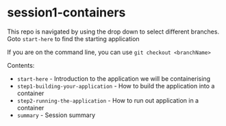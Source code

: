 # session1-containers

This repo is navigated by using the drop down to select different branches. Goto `start-here` to find the starting application

If you are on the command line, you can use `git checkout <branchName>`

Contents:
- `start-here` - Introduction to the application we will be containerising
- `step1-building-your-application` - How to build the application into a container
- `step2-running-the-application` - How to run out application in a container
- `summary` - Session summary
